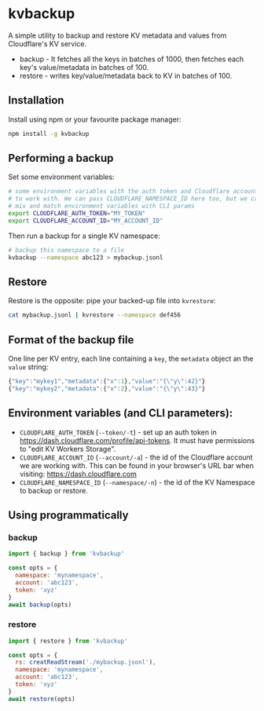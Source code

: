 # kvbackup

A simple utility to backup and restore KV metadata and values from Cloudflare's KV service.

- backup - It fetches all the keys in batches of 1000, then fetches each key's value/metadata in batches of 100.
- restore - writes key/value/metadata back to KV in batches of 100.

## Installation

Install using npm or your favourite package manager:

```sh
npm install -g kvbackup
```

## Performing a backup

Set some environment variables:

```sh
# some environment variables with the auth token and Cloudflare account id
# to work with. We can pass CLOUDFLARE_NAMESPACE_ID here too, but we can
# mix and match environment variables with CLI params
export CLOUDFLARE_AUTH_TOKEN="MY_TOKEN"
export CLOUDFLARE_ACCOUNT_ID="MY_ACCOUNT_ID"
```

Then run a backup for a single KV namespace:

```sh
# backup this namespace to a file
kvbackup --namespace abc123 > mybackup.jsonl
```

## Restore

Restore is the opposite: pipe your backed-up file into `kvrestore`:

```sh
cat mybackup.jsonl | kvrestore --namespace def456
```

## Format of the backup file

One line per KV entry, each line containing a `key`, the `metadata` object an the `value` string:

```js
{"key":"mykey1","metadata":{"x":1},"value":"{\"y\":42}"}
{"key":"mykey2","metadata":{"x":2},"value":"{\"y\":43}"}
```

## Environment variables (and CLI parameters):

- `CLOUDFLARE_AUTH_TOKEN` (`--token/-t`) - set up an auth token in https://dash.cloudflare.com/profile/api-tokens. It must have permissions to "edit KV Workers Storage".
- `CLOUDFLARE_ACCOUNT_ID` (`--account/-a`) - the id of the Cloudflare account we are working with. This can be found in your browser's URL bar when visiting: https://dash.cloudflare.com
- `CLOUDFLARE_NAMESPACE_ID` (`--namespace/-n`) - the id of the KV Namespace to backup or restore. 

## Using programmatically

### backup

```js
import { backup } from 'kvbackup'

const opts = {
  namespace: 'mynamespace',
  account: 'abc123',
  token: 'xyz'
}
await backup(opts)
```


### restore

```js
import { restore } from 'kvbackup'

const opts = {
  rs: creatReadStream('./mybackup.jsonl'),
  namespace: 'mynamespace',
  account: 'abc123',
  token: 'xyz'
}
await restore(opts)
```
